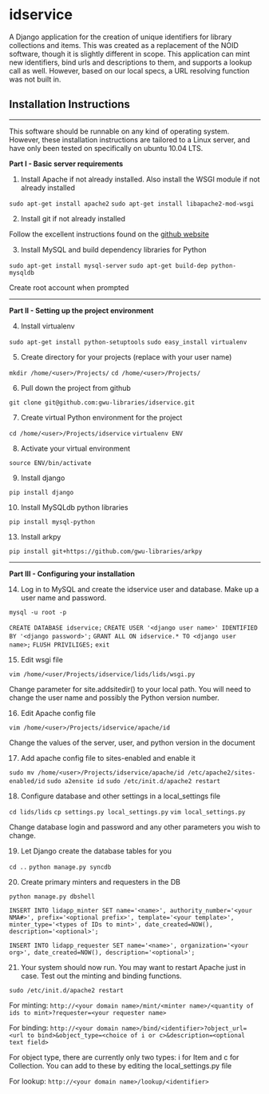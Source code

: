 idservice
=========
A Django application for the creation of unique identifiers for library collections and items.
This was created as a replacement of the NOID software, though it is slightly different in scope.
This application can mint new identifiers, bind urls and descriptions to them, and supports a lookup call as well. However, based on our local specs, a URL resolving function was not built in.


Installation Instructions
-------------------------
- - -
This software should be runnable on any kind of operating system. However, these installation instructions are tailored to a Linux server, and have only been tested on specifically on ubuntu 10.04 LTS.

**Part I - Basic server requirements**

1. Install Apache if not already installed. Also install the WSGI module if not already installed

`sudo apt-get install apache2`
`sudo apt-get install libapache2-mod-wsgi`

2. Install git if not already installed

Follow the excellent instructions found on the [github website](http://help.github.com/linux-set-up-git/)

3. Install MySQL and build dependency libraries for Python

`sudo apt-get install mysql-server`
`sudo apt-get build-dep python-mysqldb`

Create root account when prompted
- - -
**Part II - Setting up the project environment**

4. Install virtualenv

`sudo apt-get install python-setuptools`
`sudo easy_install virtualenv`

5. Create directory for your projects (replace <user> with your user name)

`mkdir /home/<user>/Projects/`
`cd /home/<user>/Projects/`

6. Pull down the project from github

`git clone git@github.com:gwu-libraries/idservice.git`

7. Create virtual Python environment for the project

`cd /home/<user>/Projects/idservice`
`virtualenv ENV`

8. Activate your virtual environment

`source ENV/bin/activate`

9. Install django

`pip install django`

10. Install MySQLdb python libraries

`pip install mysql-python`

13. Install arkpy

`pip install git+https://github.com/gwu-libraries/arkpy`
- - -
**Part III - Configuring your installation**

14. Log in to MySQL and create the idservice user and database. Make up a user name and password.

`mysql -u root -p`

`CREATE DATABASE idservice;`
`CREATE USER '<django user name>' IDENTIFIED BY '<django password>';`
`GRANT ALL ON idservice.* TO <django user name>;`
`FLUSH PRIVILIGES;`
`exit`

15. Edit wsgi file

`vim /home/<user/Projects/idservice/lids/lids/wsgi.py`

Change parameter for site.addsitedir() to your local path. You will need to change the user name and possibly the Python version number.

16. Edit Apache config file

`vim /home/<user>/Projects/idservice/apache/id`

Change the values of the server, user, and python version in the document

17. Add apache config file to sites-enabled and enable it

`sudo mv /home/<user>/Projects/idservice/apache/id /etc/apache2/sites-enabled/id`
`sudo a2ensite id`
`sudo /etc/init.d/apache2 restart`

18. Configure database and other settings in a local_settings file

`cd lids/lids`
`cp settings.py local_settings.py`
`vim local_settings.py`

Change database login and password and any other parameters you wish to change.

19. Let Django create the database tables for you

`cd ..`
`python manage.py syncdb`

20. Create primary minters and requesters in the DB

`python manage.py dbshell`

`INSERT INTO lidapp_minter SET name='<name>', authority_number='<your NMA#>', prefix='<optional prefix>', template='<your template>', minter_type='<types of IDs to mint>', date_created=NOW(), description='<optional>';`

`INSERT INTO lidapp_requester SET name='<name>', organization='<your org>', date_created=NOW(), description='<optional>';`

21. Your system should now run. You may want to restart Apache just in case. Test out the minting and binding functions.

`sudo /etc/init.d/apache2 restart`

For minting: `http://<your domain name>/mint/<minter name>/<quantity of ids to mint>?requester=<your requester name>`

For binding: `http://<your domain name>/bind/<identifier>?object_url=<url to bind>&object_type=<choice of i or c>&description=<optional text field>`

For object type, there are currently only two types: i for Item and c for Collection. You can add to these by editing the local_settings.py file

For lookup: `http://<your domain name>/lookup/<identifier>`
